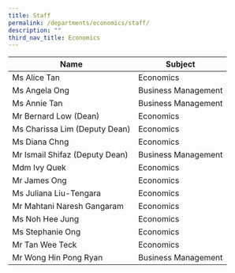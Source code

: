 ```yaml
---
title: Staff
permalink: /departments/economics/staff/
description: ""
third_nav_title: Economics
---
```


| Name                           | Subject             |
|--------------------------------|---------------------|
| Ms Alice Tan                   | Economics           |
| Ms Angela Ong                  | Business Management |
| Ms Annie Tan                   | Business Management |
| Mr Bernard Low (Dean)          | Economics           |
| Ms Charissa Lim (Deputy Dean)  | Economics           |
| Ms Diana Chng                  | Economics           |
| Mr Ismail Shifaz (Deputy Dean) | Business Management |
| Mdm Ivy Quek                   | Economics           |
| Mr James Ong                   | Economics           |
| Ms Juliana Liu-Tengara         | Economics           |
| Mr Mahtani Naresh Gangaram     | Economics           |
| Ms Noh  Hee  Jung              | Economics           |
| Ms Stephanie Ong               | Economics           |
| Mr Tan Wee Teck                | Economics           |
| Mr Wong Hin Pong Ryan          | Business Management |
